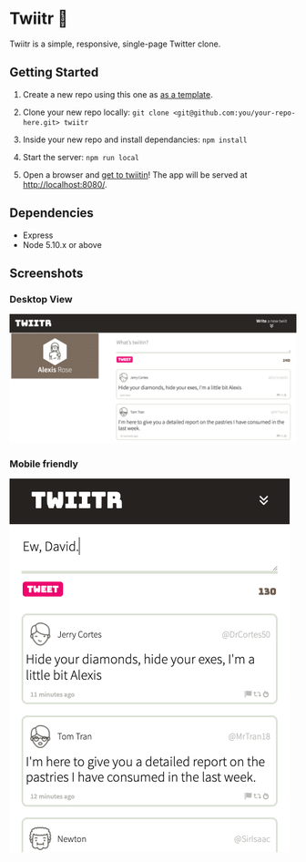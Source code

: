 # Twiitr 🦜

Twiitr is a simple, responsive, single-page Twitter clone.


## Getting Started

1. Create a new repo using this one as [as a template](https://docs.github.com/en/repositories/creating-and-managing-repositories/creating-a-repository-from-a-template).

2. Clone your new repo locally:
`git clone <git@github.com:you/your-repo-here.git> twiitr`

3. Inside your new repo and install dependancies:
`npm install`

4. Start the server: 
`npm run local`

5. Open a browser and [get to twiitin](http://localhost:8080/)! The app will be served at <http://localhost:8080/>.


## Dependencies

- Express
- Node 5.10.x or above

## Screenshots

### Desktop View 
!["Desktop"](https://github.com/teknoboten/twiitr/blob/main/docs/twiitrbig.png)

### Mobile friendly
!["Mobile"](https://github.com/teknoboten/twiitr/blob/main/docs/twiitrmobile.png)

